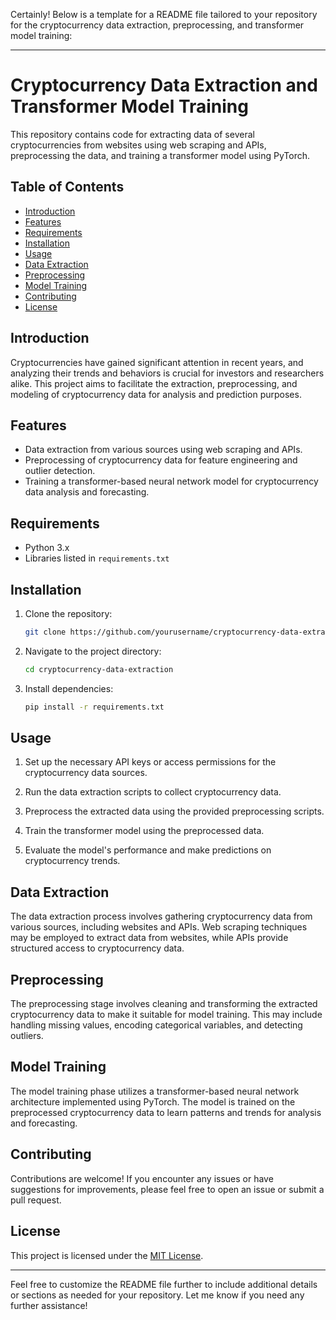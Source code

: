 Certainly! Below is a template for a README file tailored to your repository for the cryptocurrency data extraction, preprocessing, and transformer model training:

---

# Cryptocurrency Data Extraction and Transformer Model Training

This repository contains code for extracting data of several cryptocurrencies from websites using web scraping and APIs, preprocessing the data, and training a transformer model using PyTorch.

## Table of Contents

- [Introduction](#introduction)
- [Features](#features)
- [Requirements](#requirements)
- [Installation](#installation)
- [Usage](#usage)
- [Data Extraction](#data-extraction)
- [Preprocessing](#preprocessing)
- [Model Training](#model-training)
- [Contributing](#contributing)
- [License](#license)

## Introduction

Cryptocurrencies have gained significant attention in recent years, and analyzing their trends and behaviors is crucial for investors and researchers alike. This project aims to facilitate the extraction, preprocessing, and modeling of cryptocurrency data for analysis and prediction purposes.

## Features

- Data extraction from various sources using web scraping and APIs.
- Preprocessing of cryptocurrency data for feature engineering and outlier detection.
- Training a transformer-based neural network model for cryptocurrency data analysis and forecasting.

## Requirements

- Python 3.x
- Libraries listed in `requirements.txt`

## Installation

1. Clone the repository:

   ```bash
   git clone https://github.com/yourusername/cryptocurrency-data-extraction.git
   ```

2. Navigate to the project directory:

   ```bash
   cd cryptocurrency-data-extraction
   ```

3. Install dependencies:

   ```bash
   pip install -r requirements.txt
   ```

## Usage

1. Set up the necessary API keys or access permissions for the cryptocurrency data sources.

2. Run the data extraction scripts to collect cryptocurrency data.

3. Preprocess the extracted data using the provided preprocessing scripts.

4. Train the transformer model using the preprocessed data.

5. Evaluate the model's performance and make predictions on cryptocurrency trends.

## Data Extraction

The data extraction process involves gathering cryptocurrency data from various sources, including websites and APIs. Web scraping techniques may be employed to extract data from websites, while APIs provide structured access to cryptocurrency data.

## Preprocessing

The preprocessing stage involves cleaning and transforming the extracted cryptocurrency data to make it suitable for model training. This may include handling missing values, encoding categorical variables, and detecting outliers.

## Model Training

The model training phase utilizes a transformer-based neural network architecture implemented using PyTorch. The model is trained on the preprocessed cryptocurrency data to learn patterns and trends for analysis and forecasting.

## Contributing

Contributions are welcome! If you encounter any issues or have suggestions for improvements, please feel free to open an issue or submit a pull request.

## License

This project is licensed under the [MIT License](LICENSE).

---

Feel free to customize the README file further to include additional details or sections as needed for your repository. Let me know if you need any further assistance!
